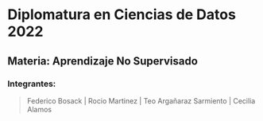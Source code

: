 # Diplomatura en Ciencias de Datos 2022

## **Materia: Aprendizaje No Supervisado**

### **Integrantes:**

> Federico Bosack | Rocio Martinez | Teo Argañaraz Sarmiento | Cecilia Alamos